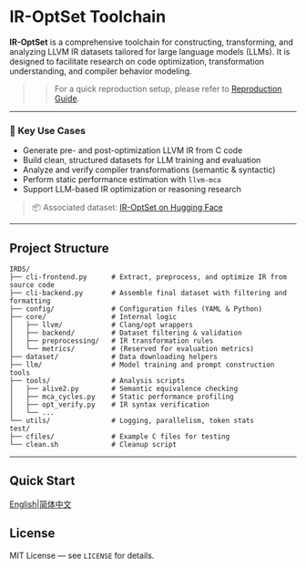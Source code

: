 # IR-OptSet Toolchain

**IR-OptSet** is a comprehensive toolchain for constructing, transforming, and analyzing LLVM IR datasets tailored for large language models (LLMs). It is designed to facilitate research on code optimization, transformation understanding, and compiler behavior modeling.

> > For a quick reproduction setup, please refer to [Reproduction Guide](Docs/English/Reproduce.md).

---

### 🚀 Key Use Cases

- Generate pre- and post-optimization LLVM IR from C code
- Build clean, structured datasets for LLM training and evaluation
- Analyze and verify compiler transformations (semantic & syntactic)
- Perform static performance estimation with `llvm-mca`
- Support LLM-based IR optimization or reasoning research

> 📦 Associated dataset: [IR-OptSet on Hugging Face](https://huggingface.co/datasets/YangziResearch/IR-OptSet)

------

## Project Structure

```
IRDS/
├── cli-frontend.py      # Extract, preprocess, and optimize IR from source code
├── cli-backend.py       # Assemble final dataset with filtering and formatting
├── config/              # Configuration files (YAML & Python)
├── core/                # Internal logic
│   ├── llvm/            # Clang/opt wrappers
│   ├── backend/         # Dataset filtering & validation
│   ├── preprocessing/   # IR transformation rules
│   └── metrics/         # (Reserved for evaluation metrics)
├── dataset/             # Data downloading helpers
├── llm/                 # Model training and prompt construction tools
├── tools/               # Analysis scripts
│   ├── alive2.py        # Semantic equivalence checking
│   ├── mca_cycles.py    # Static performance profiling
│   ├── opt_verify.py    # IR syntax verification
│   └── ...
└── utils/               # Logging, parallelism, token stats
test/
├── cfiles/              # Example C files for testing
└── clean.sh             # Cleanup script
```

------

## Quick Start

[English](Docs/English/QuickStart.en.md)|[简体中文](Docs/简体中文/QuickStart.zh.md)

## License

MIT License — see `LICENSE` for details.